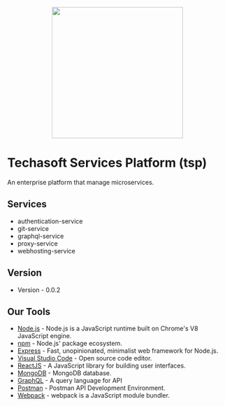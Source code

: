 <p align="center">
  <a href="http://www.techasoft.gr">
    <img width="300" src="http://www.techasoft.gr/images/techasoft-logo.svg">
  </a>
</p>

# Techasoft Services Platform (tsp)

An enterprise platform that manage microservices.

## Services

* authentication-service
* git-service
* graphql-service
* proxy-service
* webhosting-service

## Version

* Version - 0.0.2

## Our Tools

* [Node.js](https://nodejs.org/en/) - Node.js is a JavaScript runtime built on Chrome's V8 JavaScript engine.
* [npm](https://www.npmjs.com/) - Node.js' package ecosystem.
* [Express](https://expressjs.com/) - Fast, unopinionated, minimalist web framework for Node.js.
* [Visual Studio Code](https://code.visualstudio.com/) - Open source code editor.
* [ReactJS](https://reactjs.org/) - A JavaScript library for building user interfaces.
* [MongoDB](https://www.mongodb.com/) - MongoDB database.
* [GraphQL](https://www.graphql.org/) - A query language for API
* [Postman](https://www.getpostman.com/) - Postman API Development Environment.
* [Webpack](https://webpack.js.org/) - webpack is a JavaScript module bundler.
